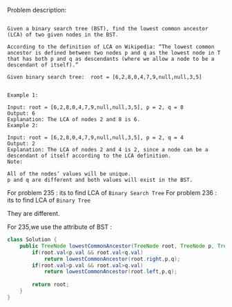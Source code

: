 
Problem description:

```

Given a binary search tree (BST), find the lowest common ancestor (LCA) of two given nodes in the BST.

According to the definition of LCA on Wikipedia: “The lowest common ancestor is defined between two nodes p and q as the lowest node in T that has both p and q as descendants (where we allow a node to be a descendant of itself).”

Given binary search tree:  root = [6,2,8,0,4,7,9,null,null,3,5]


Example 1:

Input: root = [6,2,8,0,4,7,9,null,null,3,5], p = 2, q = 8
Output: 6
Explanation: The LCA of nodes 2 and 8 is 6.
Example 2:

Input: root = [6,2,8,0,4,7,9,null,null,3,5], p = 2, q = 4
Output: 2
Explanation: The LCA of nodes 2 and 4 is 2, since a node can be a descendant of itself according to the LCA definition.
Note:

All of the nodes’ values will be unique.
p and q are different and both values will exist in the BST.

```

For problem 235 : its to find LCA of `Binary Search Tree`
For problem 236 : its to find LCA of `Binary Tree`

They are different.

For 235,we use the attribute of BST : 

```Java
class Solution {
    public TreeNode lowestCommonAncestor(TreeNode root, TreeNode p, TreeNode q) {
        if(root.val<p.val && root.val<q.val)
            return lowestCommonAncestor(root.right,p,q);
        if(root.val>p.val && root.val>q.val)
            return lowestCommonAncestor(root.left,p,q);
        
        return root;
    }
}

```